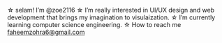 ☆ selam! I’m @zoe2116
☆ I’m really interested in UI/UX design and web development that brings my imagination to visulaization.
☆ I’m currently learning computer science engineering.
☆ How to reach me faheemzohra6@gmail.com

<!---
zoe2116/zoe2116 is a ✨ special ✨ repository because its `README.md` (this file) appears on your GitHub profile.
You can click the Preview link to take a look at your changes.
--->
